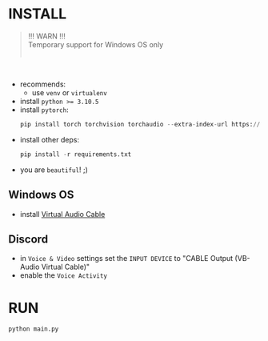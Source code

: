 # INSTALL

> !!! WARN !!!
> <br>Temporary support for Windows OS only<br><br>

<br>

- recommends:
    - use `venv` or `virtualenv`
- install `python >= 3.10.5`
- install `pytorch`: 
    ```python
    pip install torch torchvision torchaudio --extra-index-url https://download.pytorch.org/whl/cu117
    ```
- install other deps:
    ```python
    pip install -r requirements.txt
    ```
- you are `beautiful`! ;)

## Windows OS

- install [Virtual Audio Cable](https://vb-audio.com/Cable/)


## Discord

- in `Voice & Video` settings set the `INPUT DEVICE` to "CABLE Output (VB-Audio Virtual Cable)"
- enable the `Voice Activity`

# RUN

```python
python main.py
```